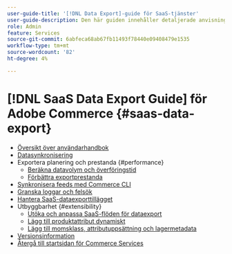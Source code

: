 ```yaml
---
user-guide-title: '[!DNL Data Export]-guide för SaaS-tjänster'
user-guide-description: Den här guiden innehåller detaljerade anvisningar om hur du använder tillägget  [!DNL Data Export] för Adobe Commerce SaaS-tjänster.
role: Admin
feature: Services
source-git-commit: 6abfeca68ab67fb11493f78440e09408479e1535
workflow-type: tm+mt
source-wordcount: '82'
ht-degree: 4%

---
```


# [!DNL SaaS Data Export Guide] för Adobe Commerce {#saas-data-export}

- [Översikt över användarhandbok](overview.md)
- [Datasynkronisering](data-synchronization.md)
- Exportera planering och prestanda {#performance}
   - [Beräkna datavolym och överföringstid](estimate-data-volume-sync-time.md)
   - [Förbättra exportprestanda](customize-export-processing.md)
- [Synkronisera feeds med Commerce CLI](data-export-cli-commands.md)
- [Granska loggar och felsök](troubleshooting-logging.md)
- [Hantera SaaS-dataexporttillägget](manage-extension.md)
- Utbyggbarhet {#extensibility}
   - [Utöka och anpassa SaaS-flöden för dataexport](extensibility-and-customizations.md)
   - [Lägg till produktattribut dynamiskt](add-attribute-dynamically.md)
   - [Lägg till momsklass, attributuppsättning och lagermetadata](add-tax-attribute-set-inventory-attributes.md)
- [Versionsinformation](release-notes.md)
- [Återgå till startsidan för Commerce Services](https://experienceleague.adobe.com/docs/commerce/user-guides/home.html)
